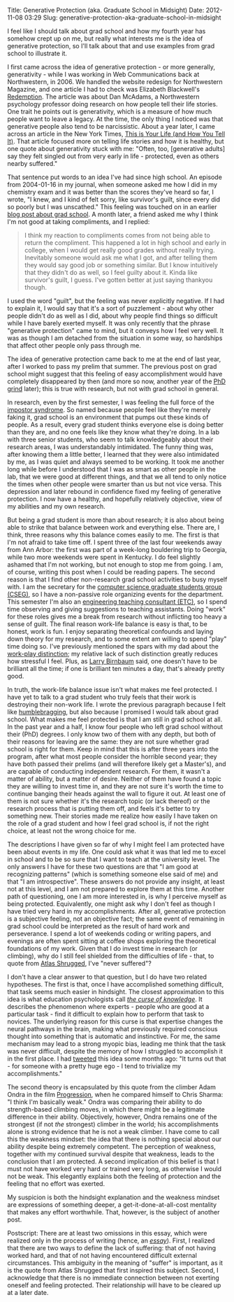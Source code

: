 Title: Generative Protection (aka. Graduate School in Midsight)
Date: 2012-11-08 03:29
Slug: generative-protection-aka-graduate-school-in-midsight

I feel like I should talk about grad school and how my fourth year has
somehow crept up on me, but really what interests me is the idea of
generative protection, so I'll talk about that and use examples from
grad school to illustrate it.

I first came across the idea of generative protection - or more
generally, generativity - while I was working in Web Communications back
at Northwestern, in 2006. We handled the website redesign for
Northwestern Magazine, and one article I had to check was Elizabeth
Blackwell's
[Redemption](http://www.northwestern.edu/magazine/winter2005/feature/redemption.html).
The article was about Dan McAdams, a Northwestern psychology professor
doing research on how people tell their life stories. One trait he
points out is generativity, which is a measure of how much people want
to leave a legacy. At the time, the only thing I noticed was that
generative people also tend to be narcissistic. About a year later, I
came across an article in the New York Times, [This is Your Life (and
How You Tell
It)](https://www.nytimes.com/2007/05/22/health/psychology/22narr.html?pagewanted=all).
That article focused more on telling life stories and how it is healthy,
but one quote about generativity stuck with me: "Often, too, [generative
adults] say they felt singled out from very early in life - protected,
even as others nearby suffered."

That sentence put words to an idea I've had since high school. An
episode from 2004-01-16 in my journal, when someone asked me how I did
in my chemistry exam and it was better than the scores they've heard so
far, I wrote, "I knew, and I kind of felt sorry, like survivor's guilt,
since every did so poorly but I was unscathed." This feeling was touched
on in an earlier [blog post about grad
school](http://justinnhli.com/posts/2009/11/challenges.html). A month
later, a friend asked me why I think I'm not good at taking compliments,
and I replied:

> I think my reaction to compliments comes from not being able to return
> the compliment. This happened a lot in high school and early in
> college, when I would get really good grades without really trying.
> Inevitably someone would ask me what I got, and after telling them
> they would say good job or something similar. But I know intuitively
> that they didn't do as well, so I feel guilty about it. Kinda like
> survivor's guilt, I guess. I've gotten better at just saying thankyou
> though.

I used the word "guilt", but the feeling was never explicitly negative.
If I had to explain it, I would say that it's a sort of puzzlement -
about why other people didn't do as well as I did, about why people find
things so difficult while I have barely exerted myself. It was only
recently that the phrase "generative protection" came to mind, but it
conveys how I feel very well. It was as though I am detached from the
situation in some way, so hardships that affect other people only pass
through me.

The idea of generative protection came back to me at the end of last
year, after I worked to pass my prelim that summer. The previous post on
grad school might suggest that this feeling of easy accomplishment would
have completely disappeared by then (and more so now, another year of
the [PhD grind](http://pgbovine.net/PhD-memoir.htm) later); this is true
with research, but not with grad school in general.

In research, even by the first semester, I was feeling the full force of
the [impostor syndrome](http://en.wikipedia.org/wiki/Impostor_syndrome).
So named because people feel like they're merely faking it, grad school
is an environment that pumps out these kinds of people. As a result,
every grad student thinks everyone else is doing better than they are,
and no one feels like they know what they're doing. In a lab with three
senior students, who seem to talk knowledgeably about their research
areas, I was understandably intimidated. The funny thing was, after
knowing them a little better, I learned that they were also intimidated
by me, as I was quiet and always seemed to be working. It took me
another long while before I understood that I was as smart as other
people in the lab, that we were good at different things, and that we
all tend to only notice the times when other people were smarter than us
but not vice versa. This depression and later rebound in confidence
fixed my feeling of generative protection. I now have a healthy, and
hopefully relatively objective, view of my abilities and my own
research.

But being a grad student is more than about research; it is also about
being able to strike that balance between work and everything else.
There are, I think, three reasons why this balance comes easily to me.
The first is that I'm not afraid to take time off. I spent three of the
last four weekends away from Ann Arbor: the first was part of a
week-long bouldering trip to Georgia, while two more weekends were spent
in Kentucky. I do feel slightly ashamed that I'm not working, but not
enough to stop me from going. I am, of course, writing this post when I
could be reading papers. The second reason is that I find other
non-research grad school activities to busy myself with. I am the
secretary for the [computer science graduate students group
(CSEG)](http://cseg.eecs.umich.edu/), so I have a non-passive role
organizing events for the department. This semester I'm also an
[engineering teaching consultant
(ETC)](http://www.engin.umich.edu/teaching/crltengin/gsi_serv/etc), so I
spend time observing and giving suggestions to teaching assistants.
Doing "work" for these roles gives me a break from research without
inflicting too heavy a sense of guilt. The final reason work-life
balance is easy is that, to be honest, work is fun. I enjoy separating
theoretical confounds and laying down theory for my research, and to
some extent am willing to spend "play" time doing so. I've previously
mentioned the spars with my dad about the [work-play
distinction](http://justinnhli.com/posts/2009/03/smile.html); my
relative lack of such distinction greatly reduces how stressful I feel.
Plus, as [Larry
Birnbaum](http://infolab.northwestern.edu/people/larry-birnbaum/) said,
one doesn't have to be brilliant all the time; if one is brilliant ten
minutes a day, that's already pretty good.

In truth, the work-life balance issue isn't what makes me feel
protected. I have yet to talk to a grad student who truly feels that
their work is destroying their non-work life. I wrote the previous
paragraph because I felt like
[humblebragging](http://www.urbandictionary.com/define.php?term=humblebrag),
but also because I promised I would talk about grad school. What makes
me feel protected is that I am still in grad school at all. In the past
year and a half, I know four people who left grad school without their
(PhD) degrees. I only know two of them with any depth, but both of their
reasons for leaving are the same: they are not sure whether grad school
is right for them. Keep in mind that this is after three years into the
program, after what most people consider the horrible second year; they
have both passed their prelims (and will therefore likely get a
Master's), and are capable of conducting independent research. For them,
it wasn't a matter of ability, but a matter of desire. Neither of them
have found a topic they are willing to invest time in, and they are not
sure it's worth the time to continue banging their heads against the
wall to figure it out. At least one of them is not sure whether it's the
research topic (or lack thereof) or the research process that is putting
them off, and feels it's better to try something new. Their stories made
me realize how easily I have taken on the role of a grad student and how
I feel grad school is, if not the right choice, at least not the wrong
choice for me.

The descriptions I have given so far of why I might feel I am protected
have been about events in my life. One could ask what it was that led me
to excel in school and to be so sure that I want to teach at the
university level. The only answers I have for these two questions are
that "I am good at recognizing patterns" (which is something someone
else said of me) and that "I am introspective". These answers do not
provide any insight, at least not at this level, and I am not prepared
to explore them at this time. Another path of questioning, one I am more
interested in, is why I perceive myself as being protected.
Equivalently, one might ask why I don't feel as though I have tried very
hard in my accomplishments. After all, generative protection is a
subjective feeling, not an objective fact; the same event of remaining
in grad school could be interpreted as the result of hard work and
perseverance. I spend a lot of weekends coding or writing papers, and
evenings are often spent sitting at coffee shops exploring the
theoretical foundations of my work. Given that I do invest time in
research (or climbing), why do I still feel shielded from the
difficulties of life - that, to quote from [Atlas
Shrugged](http://justinnhli.com/posts/2010/07/atlas-shrugged.html),
I've "never suffered"?

I don't have a clear answer to that question, but I do have two related
hypotheses. The first is that, once I have accomplished something
difficult, that task seems much easier in hindsight. The closest
approximation to this idea is what education psychologists call *[the
curse of
knowledge](http://www.aps.org/publications/apsnews/200711/backpage.cfm)*.
It describes the phenomenon where experts - people who are good at a
particular task - find it difficult to explain how to perform that task
to novices. The underlying reason for this curse is that expertise
changes the neural pathways in the brain, making what previously
required conscious thought into something that is automatic and
instinctive. For me, the same mechanism may lead to a strong myopic
bias, leading me think that the task was never difficult, despite the
memory of how I struggled to accomplish it in the first place. I had
[tweeted](http://twitter.com/#!/justinnhli/status/114737110761738242)
this idea some months ago: "It turns out that - for someone with a
pretty huge ego - I tend to trivialize my accomplishments."

The second theory is encapsulated by this quote from the climber Adam
Ondra in the film
[Progression](http://www.bigupproductions.com/#/films/Progression/),
when he compared himself to Chris Sharma: "I think I'm basically weak."
Ondra was comparing their ability to do strength-based climbing moves,
in which there might be a legitimate difference in their ability.
Objectively, however, Ondra remains one of the strongest (if not *the*
strongest) climber in the world; his accomplishments alone is strong
evidence that he is not a weak climber. I have come to call this the
weakness mindset: the idea that there is nothing special about our
ability despite being extremely competent. The perception of weakness,
together with my continued survival despite that weakness, leads to the
conclusion that I am protected. A second implication of this belief is
that I must not have worked very hard or trained very long, as otherwise
I would not be weak. This elegantly explains both the feeling of
protection and the feeling that no effort was exerted.

My suspicion is both the hindsight explanation and the weakness mindset
are expressions of something deeper, a get-it-done-at-all-cost mentality
that makes any effort worthwhile. That, however, is the subject of
another post.

Postscript: There are at least two omissions in this essay, which were
realized only in the process of writing (hence, an
[*essay*](http://justinnhli.com/posts/2009/09/writing-about-writing.html)).
First, I realized that there are two ways to define the lack of
suffering: that of not having worked hard, and that of not having
encountered difficult external circumstances. This ambiguity in the
meaning of "suffer" is important, as it is the quote from Atlas Shrugged
that first inspired this subject. Second, I acknowledge that there is no
immediate connection between not exerting oneself and feeling protected.
Their relationship will have to be cleared up at a later date.

